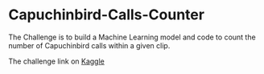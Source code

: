 # Capuchinbird-Calls-Counter

The Challenge is to build a Machine Learning model and code to count the number of Capuchinbird calls within a given clip.

The challenge link on [Kaggle](https://www.kaggle.com/datasets/kenjee/z-by-hp-unlocked-challenge-3-signal-processing)
